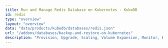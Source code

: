 ```yaml
---
title: Run and Manage Redis Database on Kubernetes - KubeDB
id: redis
type: "overview"
layout: "overview"
data: "data/products/kubedb/databases/redis.json"
url: "/addons/databases/backup-and-restore-on-kubernetes"
description: "Provision, Upgrade, Scaling, Volume Expansion, Monitor, Backup & Restore, Security for Redis Databases in Kubernetes on any Public & Private Cloud"
---
```

